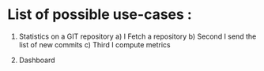 List of possible use-cases :
==============================

1) Statistics on a GIT repository
 a) I Fetch a repository
 b) Second I send the list of new commits
 c) Third I compute metrics
 
2) Dashboard